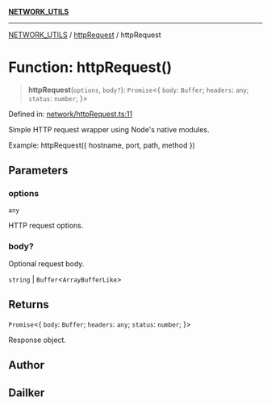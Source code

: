 [**NETWORK_UTILS**](../../README.md)

***

[NETWORK_UTILS](../../README.md) / [httpRequest](../README.md) / httpRequest

# Function: httpRequest()

> **httpRequest**(`options`, `body?`): `Promise`\<\{ `body`: `Buffer`; `headers`: `any`; `status`: `number`; \}\>

Defined in: [network/httpRequest.ts:11](https://github.com/dailker/everyutil-js/blob/b3e269da55b7d96c15eb37e98c5c4f6b94f05f6f/src/network/httpRequest.ts#L11)

Simple HTTP request wrapper using Node's native modules.

Example: httpRequest({ hostname, port, path, method })

## Parameters

### options

`any`

HTTP request options.

### body?

Optional request body.

`string` | `Buffer`\<`ArrayBufferLike`\>

## Returns

`Promise`\<\{ `body`: `Buffer`; `headers`: `any`; `status`: `number`; \}\>

Response object.

## Author

## Dailker
